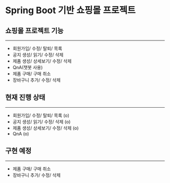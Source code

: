# Spring Boot 기반 쇼핑몰 프로젝트



## 쇼핑몰 프로젝트 기능

---

- 회원가입/ 수정/ 탈퇴/ 목록
- 공지 생성/ 읽기/  수정/ 삭제
- 제품 생성/ 상세보기/ 수정/ 삭제
- QnA(챗봇 사용)
- 제품 구매/ 구매 취소
- 장바구니 추가/ 수정/ 삭제



## 현재 진행 상태

---

* 회원가입/ 수정/ 탈퇴/ 목록	(o)
* 공지 생성/ 읽기/  수정/ 삭제	(o)
* 제품 생성/ 상세보기/ 수정/ 삭제	(o)
* QnA	(o)



## 구현 예정

---

- 제품 구매/ 구매 취소
- 장바구니 추가/ 수정/ 삭제